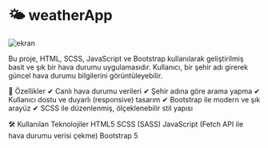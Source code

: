 # 🌤 weatherApp
![ekran](https://github.com/user-attachments/assets/c7ebb521-1b37-4b96-ad97-2e0d1e9ddfc0)

Bu proje, HTML, SCSS, JavaScript ve Bootstrap kullanılarak geliştirilmiş basit ve şık bir hava durumu uygulamasıdır. Kullanıcı, bir şehir adı girerek güncel hava durumu bilgilerini görüntüleyebilir.

🚀 Özellikler
✔ Canlı hava durumu verileri
✔ Şehir adına göre arama yapma
✔ Kullanıcı dostu ve duyarlı (responsive) tasarım
✔ Bootstrap ile modern ve şık arayüz
✔ SCSS ile düzenlenmiş, ölçeklenebilir stil yapısı

🛠 Kullanılan Teknolojiler
HTML5
SCSS (SASS)
JavaScript (Fetch API ile hava durumu verisi çekme)
Bootstrap 5

